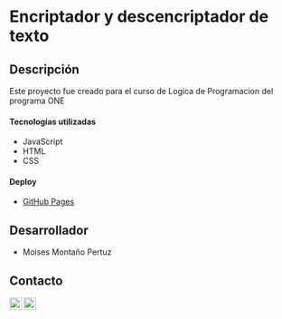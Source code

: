 # Encriptador y descencriptador de texto

## Descripción
Este proyecto fue creado para el curso de Logica de Programacion del programa ONE

#### Tecnologías utilizadas
- JavaScript
- HTML
- CSS

#### Deploy
- [GitHub Pages](https://moisesmp.github.io/encriptador-de-texto/)

## Desarrollador
- Moises Montaño Pertuz

## Contacto
[<img align="left" alt="Telegram" width="22px" src="https://cdn.icon-icons.com/icons2/923/PNG/512/telegram_icon-icons.com_72055.png" />][telegram]
[<img align="left" alt="Gmail" width="22px" src="https://cdn.icon-icons.com/icons2/2429/PNG/512/gmail_logo_icon_147283.png" />][gmail]


[gmail]: mailto:moisesmontano2002@gmail.com
[telegram]: https://t.me/Moises_M